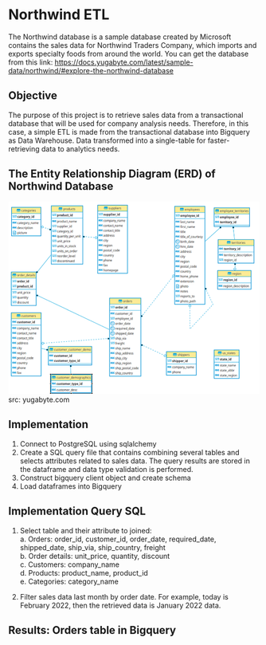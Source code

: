 # Northwind ETL

The Northwind database is a sample database created by Microsoft contains the sales data for Northwind Traders Company, which imports and exports specialty foods from around the world.
You can get the database from this link:
https://docs.yugabyte.com/latest/sample-data/northwind/#explore-the-northwind-database

## Objective
The purpose of this project is to retrieve sales data from a transactional database that will be used for company analysis needs. Therefore, in this case, a simple ETL is made from the transactional database into Bigquery as Data Warehouse. Data transformed into a single-table for faster-retrieving data to analytics needs.

## The Entity Relationship Diagram (ERD) of Northwind Database
<img src="./additional_file/northwind-er-diagram.png" width="700"/>
src: yugabyte.com

## Implementation
1. Connect to PostgreSQL using sqlalchemy
2. Create a SQL query file that contains combining several tables and selects attributes related to sales data. The query results are stored in the dataframe and data type validation is performed.
3. Construct bigquery client object and create schema
4. Load dataframes into Bigquery

## Implementation Query SQL
1. Select table and their attribute to joined: 
<br> a. Orders: order_id, customer_id, order_date, required_date, shipped_date, ship_via, ship_country, freight
<br> b. Order details: unit_price, quantity, discount 
<br> c. Customers: company_name
<br> d. Products: product_name, product_id
<br> e. Categories: category_name

2. Filter sales data last month by order date. For example, today is February 2022, then the retrieved data is January 2022 data.

## Results: Orders table in Bigquery



